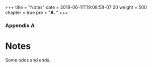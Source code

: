+++
title = "Notes"
date = 2019-06-11T19:08:58-07:00
weight = 500
chapter = true
pre = "<b>A. </b>"
+++

### Appendix A

# Notes

Some odds and ends.
